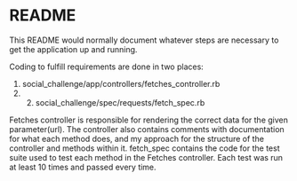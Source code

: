 # README

This README would normally document whatever steps are necessary to get the
application up and running.

Coding to fulfill requirements are done in two places:
1. social_challenge/app/controllers/fetches_controller.rb 
2. 2. social_challenge/spec/requests/fetch_spec.rb

Fetches controller is responsible for rendering the correct data for the given parameter(url). The controller also contains comments with documentation for what each method does, and my approach for the structure of the controller and methods within it.
fetch_spec contains the code for the test suite used to test each method in the Fetches controller. Each test was run at least 10 times and passed every time.
